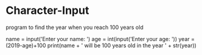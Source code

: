 # Character-Input
program to find the year when you reach 100 years old

name = input('Enter your name: ')
age = int(input('Enter your age: '))
year = (2019-age)+100
print(name + ' will be 100 years old in the year ' + str(year))
